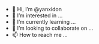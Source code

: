 - 👋 Hi, I’m @yanxidon
- 👀 I’m interested in ...
- 🌱 I’m currently learning ...
- 💞️ I’m looking to collaborate on ...
- 📫 How to reach me ...

<!---
yanxidon/yanxidon is a ✨ special ✨ repository because its `README.md` (this file) appears on your GitHub profile.
You can click the Preview link to take a look at your changes.
--->
